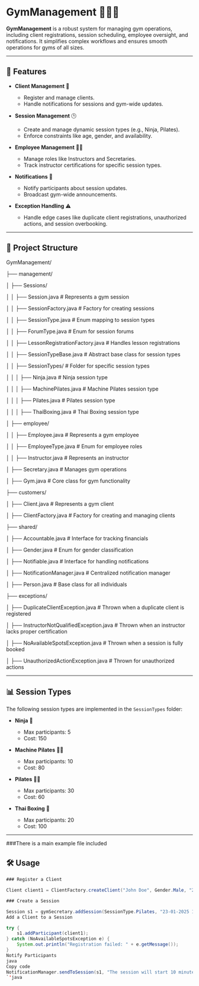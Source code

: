 # GymManagement 🏋️‍♀️💼

**GymManagement** is a robust system for managing gym operations, including client registrations, session scheduling, employee oversight, and notifications. It simplifies complex workflows and ensures smooth operations for gyms of all sizes.

---

## 🚀 Features

- **Client Management** 👥  
  - Register and manage clients.
  - Handle notifications for sessions and gym-wide updates.

- **Session Management** 🕒  
  - Create and manage dynamic session types (e.g., Ninja, Pilates).
  - Enforce constraints like age, gender, and availability.

- **Employee Management** 👩‍🏫  
  - Manage roles like Instructors and Secretaries.
  - Track instructor certifications for specific session types.

- **Notifications** 🔔  
  - Notify participants about session updates.
  - Broadcast gym-wide announcements.

- **Exception Handling** ⚠️  
  - Handle edge cases like duplicate client registrations, unauthorized actions, and session overbooking.

---

## 📂 Project Structure


GymManagement/

├── management/

│   ├── Sessions/

│   │   ├── Session.java               # Represents a gym session

│   │   ├── SessionFactory.java        # Factory for creating sessions

│   │   ├── SessionType.java           # Enum mapping to session types

│   │   ├── ForumType.java             # Enum for session forums

│   │   ├── LessonRegistrationFactory.java # Handles lesson registrations

│   │   ├── SessionTypeBase.java       # Abstract base class for session types

│   │   ├── SessionTypes/              # Folder for specific session types

│   │   │   ├── Ninja.java             # Ninja session type

│   │   │   ├── MachinePilates.java    # Machine Pilates session type

│   │   │   ├── Pilates.java           # Pilates session type

│   │   │   ├── ThaiBoxing.java        # Thai Boxing session type

│   ├── employee/

│   │   ├── Employee.java              # Represents a gym employee

│   │   ├── EmployeeType.java          # Enum for employee roles

│   │   ├── Instructor.java            # Represents an instructor

│   ├── Secretary.java                 # Manages gym operations

│   ├── Gym.java                       # Core class for gym functionality

├── customers/

│   ├── Client.java                    # Represents a gym client

│   ├── ClientFactory.java             # Factory for creating and managing clients

├── shared/

│   ├── Accountable.java               # Interface for tracking financials

│   ├── Gender.java                    # Enum for gender classification

│   ├── Notifiable.java                # Interface for handling notifications

│   ├── NotificationManager.java       # Centralized notification manager

│   ├── Person.java                    # Base class for all individuals

├── exceptions/

│   ├── DuplicateClientException.java  # Thrown when a duplicate client is registered

│   ├── InstructorNotQualifiedException.java # Thrown when an instructor lacks proper certification

│   ├── NoAvailableSpotsException.java # Thrown when a session is fully booked

│   ├── UnauthorizedActionException.java # Thrown for unauthorized actions



---

## 📊 Session Types

The following session types are implemented in the `SessionTypes` folder:

- **Ninja** 🥷  
  - Max participants: 5  
  - Cost: 150  

- **Machine Pilates** 🧘‍♂️  
  - Max participants: 10  
  - Cost: 80  

- **Pilates** 🧘‍♀️  
  - Max participants: 30  
  - Cost: 60  

- **Thai Boxing** 🥊  
  - Max participants: 20  
  - Cost: 100  

---

###There is a main example file included

## 🛠️ Usage
```java
### Register a Client

Client client1 = ClientFactory.createClient("John Doe", Gender.Male, "25-12-1995");

### Create a Session

Session s1 = gymSecretary.addSession(SessionType.Pilates, "23-01-2025 10:00", ForumType.All, instructor1);
Add a Client to a Session

try {
    s1.addParticipant(client1);
} catch (NoAvailableSpotsException e) {
    System.out.println("Registration failed: " + e.getMessage());
}
Notify Participants
java
Copy code
NotificationManager.sendToSession(s1, "The session will start 10 minutes late.");
`'java

